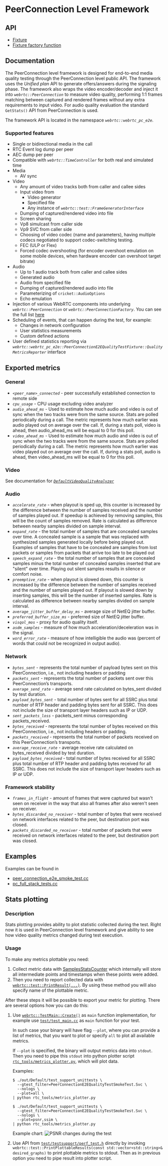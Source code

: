 <!-- go/cmark -->
<!--* freshness: {owner: 'jleconte' reviewed: '2024-09-11'} *-->

# PeerConnection Level Framework

## API

*   [Fixture][1]
*   [Fixture factory function][2]

## Documentation

The PeerConnection level framework is designed for end-to-end media quality
testing through the PeerConnection level public API. The framework uses the
*Unified plan* API to generate offers/answers during the signaling phase. The
framework also wraps the video encoder/decoder and inject it into
*`webrtc::PeerConnection`* to measure video quality, performing 1:1 frames
matching between captured and rendered frames without any extra requirements to
input video. For audio quality evaluation the standard `GetStats()` API from
PeerConnection is used.

The framework API is located in the namespace *`webrtc::webrtc_pc_e2e`*.

### Supported features

*   Single or bidirectional media in the call
*   RTC Event log dump per peer
*   AEC dump per peer
*   Compatible with *`webrtc::TimeController`* for both real and simulated time
*   Media
    *   AV sync
*   Video
    *   Any amount of video tracks both from caller and callee sides
    *   Input video from
        *   Video generator
        *   Specified file
        *   Any instance of *`webrtc::test::FrameGeneratorInterface`*
    *   Dumping of captured/rendered video into file
    *   Screen sharing
    *   Vp8 simulcast from caller side
    *   Vp9 SVC from caller side
    *   Choosing of video codec (name and parameters), having multiple codecs
        negotiated to support codec-switching testing.
    *   FEC (ULP or Flex)
    *   Forced codec overshooting (for encoder overshoot emulation on some
        mobile devices, when hardware encoder can overshoot target bitrate)
*   Audio
    *   Up to 1 audio track both from caller and callee sides
    *   Generated audio
    *   Audio from specified file
    *   Dumping of captured/rendered audio into file
    *   Parameterizing of `cricket::AudioOptions`
    *   Echo emulation
*   Injection of various WebRTC components into underlying
    *`webrtc::PeerConnection`* or *`webrtc::PeerConnectionFactory`*. You can see
    the full list [here][11]
*   Scheduling of events, that can happen during the test, for example:
    *   Changes in network configuration
    *   User statistics measurements
    *   Custom defined actions
*   User defined statistics reporting via
    *`webrtc::webrtc_pc_e2e::PeerConnectionE2EQualityTestFixture::QualityMetricsReporter`*
    interface

## Exported metrics

### General

*   *`<peer_name>_connected`* - peer successfully established connection to
    remote side
*   *`cpu_usage`* - CPU usage excluding video analyzer
*   *`audio_ahead_ms`* - Used to estimate how much audio and video is out of
    sync when the two tracks were from the same source. Stats are polled
    periodically during a call. The metric represents how much earlier was audio
    played out on average over the call. If, during a stats poll, video is
    ahead, then audio_ahead_ms will be equal to 0 for this poll.
*   *`video_ahead_ms`* - Used to estimate how much audio and video is out of
    sync when the two tracks were from the same source. Stats are polled
    periodically during a call. The metric represents how much earlier was video
    played out on average over the call. If, during a stats poll, audio is
    ahead, then video_ahead_ms will be equal to 0 for this poll.

### Video

See documentation for
[*`DefaultVideoQualityAnalyzer`*](default_video_quality_analyzer.md#exported-metrics)

### Audio

*   *`accelerate_rate`* - when playout is sped up, this counter is increased by
    the difference between the number of samples received and the number of
    samples played out. If speedup is achieved by removing samples, this will be
    the count of samples removed. Rate is calculated as difference between
    nearby samples divided on sample interval.
*   *`expand_rate`* - the total number of samples that are concealed samples
    over time. A concealed sample is a sample that was replaced with synthesized
    samples generated locally before being played out. Examples of samples that
    have to be concealed are samples from lost packets or samples from packets
    that arrive too late to be played out
*   *`speech_expand_rate`* - the total number of samples that are concealed
    samples minus the total number of concealed samples inserted that are
    "silent" over time. Playing out silent samples results in silence or comfort
    noise.
*   *`preemptive_rate`* - when playout is slowed down, this counter is increased
    by the difference between the number of samples received and the number of
    samples played out. If playout is slowed down by inserting samples, this
    will be the number of inserted samples. Rate is calculated as difference
    between nearby samples divided on sample interval.
*   *`average_jitter_buffer_delay_ms`* - average size of NetEQ jitter buffer.
*   *`preferred_buffer_size_ms`* - preferred size of NetEQ jitter buffer.
*   *`visqol_mos`* - proxy for audio quality itself.
*   *`asdm_samples`* - measure of how much acceleration/deceleration was in the
    signal.
*   *`word_error_rate`* - measure of how intelligible the audio was (percent of
    words that could not be recognized in output audio).

### Network

*   *`bytes_sent`* - represents the total number of payload bytes sent on this
    PeerConnection, i.e., not including headers or padding
*   *`packets_sent`* - represents the total number of packets sent over this
    PeerConnection’s transports.
*   *`average_send_rate`* - average send rate calculated on bytes_sent divided
    by test duration.
*   *`payload_bytes_sent`* - total number of bytes sent for all SSRC plus total
    number of RTP header and padding bytes sent for all SSRC. This does not
    include the size of transport layer headers such as IP or UDP.
*   *`sent_packets_loss`* - packets_sent minus corresponding packets_received.
*   *`bytes_received`* - represents the total number of bytes received on this
    PeerConnection, i.e., not including headers or padding.
*   *`packets_received`* - represents the total number of packets received on
    this PeerConnection’s transports.
*   *`average_receive_rate`* - average receive rate calculated on bytes_received
    divided by test duration.
*   *`payload_bytes_received`* - total number of bytes received for all SSRC
    plus total number of RTP header and padding bytes received for all SSRC.
    This does not include the size of transport layer headers such as IP or UDP.

### Framework stability

*   *`frames_in_flight`* - amount of frames that were captured but wasn't seen
    on receiver in the way that also all frames after also weren't seen on
    receiver.
*   *`bytes_discarded_no_receiver`* - total number of bytes that were received
    on network interfaces related to the peer, but destination port was closed.
*   *`packets_discarded_no_receiver`* - total number of packets that were
    received on network interfaces related to the peer, but destination port was
    closed.

## Examples

Examples can be found in

*   [peer_connection_e2e_smoke_test.cc][3]
*   [pc_full_stack_tests.cc][4]

## Stats plotting

### Description

Stats plotting provides ability to plot statistic collected during the test.
Right now it is used in PeerConnection level framework and give ability to see
how video quality metrics changed during test execution.

### Usage

To make any metrics plottable you need:

1.  Collect metric data with [SamplesStatsCounter][5] which internally will
    store all intermediate points and timestamps when these points were added.
2.  Then you need to report collected data with
    [`webrtc::test::PrintResult(...)`][6]. By using these method you will also
    specify name of the plottable metric.

After these steps it will be possible to export your metric for plotting. There
are several options how you can do this:

1.  Use [`webrtc::TestMain::Create()`][7] as `main` function implementation, for
    example use [`test/test_main.cc`][8] as `main` function for your test.

    In such case your binary will have flag `--plot`, where you can provide a
    list of metrics, that you want to plot or specify `all` to plot all
    available metrics.

    If `--plot` is specified, the binary will output metrics data into `stdout`.
    Then you need to pipe this `stdout` into python plotter script
    [`rtc_tools/metrics_plotter.py`][9], which will plot data.

    Examples:

    ```shell
    $ ./out/Default/test_support_unittests \
      --gtest_filter=PeerConnectionE2EQualityTestSmokeTest.Svc \
      --nologs \
      --plot=all \
    | python rtc_tools/metrics_plotter.py
    ```

    ```shell
    $ ./out/Default/test_support_unittests \
      --gtest_filter=PeerConnectionE2EQualityTestSmokeTest.Svc \
      --nologs \
      --plot=psnr,ssim \
    | python rtc_tools/metrics_plotter.py
    ```

    Example chart: ![PSNR changes during the test](in_test_psnr_plot.png)

2.  Use API from [`test/testsupport/perf_test.h`][10] directly by invoking
    `webrtc::test::PrintPlottableResults(const std::vector<std::string>&
    desired_graphs)` to print plottable metrics to stdout. Then as in previous
    option you need to pipe result into plotter script.

[1]: https://source.chromium.org/chromium/chromium/src/+/main:third_party/webrtc/api/test/peerconnection_quality_test_fixture.h;drc=cbe6e8a2589a925d4c91a2ac2c69201f03de9c39
[2]: https://source.chromium.org/chromium/chromium/src/+/main:third_party/webrtc/api/test/create_peerconnection_quality_test_fixture.h;drc=cbe6e8a2589a925d4c91a2ac2c69201f03de9c39
[3]: https://source.chromium.org/chromium/chromium/src/+/main:third_party/webrtc/test/pc/e2e/peer_connection_e2e_smoke_test.cc;drc=cbe6e8a2589a925d4c91a2ac2c69201f03de9c39
[4]: https://source.chromium.org/chromium/chromium/src/+/main:third_party/webrtc/video/pc_full_stack_tests.cc;drc=cbe6e8a2589a925d4c91a2ac2c69201f03de9c39
[5]: https://source.chromium.org/chromium/chromium/src/+/main:third_party/webrtc/api/numerics/samples_stats_counter.h;drc=cbe6e8a2589a925d4c91a2ac2c69201f03de9c39
[6]: https://source.chromium.org/chromium/chromium/src/+/main:third_party/webrtc/test/testsupport/perf_test.h;l=86;drc=0710b401b1e5b500b8e84946fb657656ba1b58b7
[7]: https://source.chromium.org/chromium/chromium/src/+/main:third_party/webrtc/test/test_main_lib.h;l=23;drc=bcb42f1e4be136c390986a40d9d5cb3ad0de260b
[8]: https://source.chromium.org/chromium/chromium/src/+/main:third_party/webrtc/test/test_main.cc;drc=bcb42f1e4be136c390986a40d9d5cb3ad0de260b
[9]: https://source.chromium.org/chromium/chromium/src/+/main:third_party/webrtc/rtc_tools/metrics_plotter.py;drc=8cc6695652307929edfc877cd64b75cd9ec2d615
[10]: https://source.chromium.org/chromium/chromium/src/+/main:third_party/webrtc/test/testsupport/perf_test.h;l=105;drc=0710b401b1e5b500b8e84946fb657656ba1b58b7
[11]: https://source.chromium.org/chromium/chromium/src/+/main:third_party/webrtc/api/test/peerconnection_quality_test_fixture.h;l=272;drc=484acf27231d931dbc99aedce85bc27e06486b96
